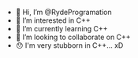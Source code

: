 - 👋 Hi, I’m @RydeProgramation
- 👀 I’m interested in C++
- 🌱 I’m currently learning C++
- 💞️ I’m looking to collaborate on C++
- 😯 I'm very stubborn in C++... xD

<!---
RydeProgramation/RydeProgramation is a ✨ special ✨ repository because its `README.md` (this file) appears on your GitHub profile.
You can click the Preview link to take a look at your changes.
--->
